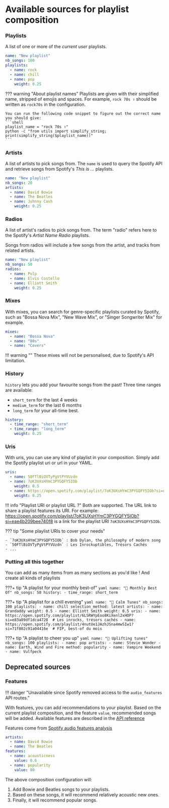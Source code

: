 # Available sources for playlist composition

### Playlists

A list of one or more of the _current user_ playlists. 

```yaml hl_lines="3 4 5 6 7 8" title="Add songs from playlists"
name: "New playlist"
nb_songs: 100
playlists:
  - name: rock
  - name: chill
  - name: pop
    weight: 0.25
```

??? warning "About playlist names"
    Playlists are given with their simplified name, stripped of emojis and spaces. For example,
    `rock 70s ✌` should be written as `rock70s` in the configuration.

    You can run the following code snippet to figure out the correct name you should give:
    ```shell
    playlist_name = "rock 70s ✌"
    python -c "from utils import simplify_string; print(simplify_string($playlist_name))"
    ```

### Artists

A list of artists to pick songs from. The `name` is used to query the Spotify API and retrieve
songs from Spotify's _This is ..._ playlists.

```yaml hl_lines="3-8" title="Add songs from artists"
name: "New playlist"
nb_songs: 20
artists:
  - name: David Bowie
  - name: The Beatles
  - name: Johnny Cash
    weight: 0.25
```


### Radios

A list of artist's radios to pick songs from. The term "radio" refers here to the 
Spotify's _Artist Name Radio_ playlists. 

Songs from radios will include a few songs from the artist, and tracks from related artists.

```yaml hl_lines="3-8" title="Add songs from radios of artists"
name: "New playlist"
nb_songs: 50
radios:
  - name: Pulp
  - name: Elvis Costello
  - name: Elliott Smith
    weight: 0.25
```


### Mixes

With mixes, you can search for genre-specific playlists curated by Spotify, such as "Bossa Nova Mix", "New Wave Mix", 
or "Singer Songwriter Mix" for example.

```yaml title="Add songs from genre playlists"
mixes:
  - name: "Bossa Nova"
  - name: "80s"
  - name: "Covers"
```

!!! warning ""
  These mixes will not be personalised, due to Spotify's API limitation.


### History

`history` lets you add your favourite songs from the past! Three time ranges are available:

- `short_term` for the last 4 weeks
- `medium_term` for the last 6 months
- `long_term` for your all-time best.

```yaml title="Add songs from your most-listened titles"
history:
  - time_range: "short_term"
  - time_range: "long_term"
    weight: 0.25
```

### Uris
 
With uris, you can use any kind of playlist in your composition. Simply add the Spotify playlist uri or url
in your YAML.

```yaml title="Add songs from any Spotify public playlist"
uris:
  - name: 50FTlBiOVTyPgVtPYVUzdn
  - name: 7oK3UXsHYmC3PYGQFY5IOb
    weight: 0.5
  - name: https://open.spotify.com/playlist/7oK3UXsHYmC3PYGQFY5IOb?si=eae4b209bee740f8
    weight: 0.25
```

!!! info "Playlist URI or playlist URL ?"
    Both are supported. The URL link to share a playlist features its URI.
    For example: https://open.spotify.com/playlist/7oK3UXsHYmC3PYGQFY5IOb?si=eae4b209bee740f8 is a link for the 
    playlist URI `7oK3UXsHYmC3PYGQFY5IOb`.

??? tip "Some playlist URIs to cover your needs"
    
    - `7oK3UXsHYmC3PYGQFY5IOb` : Bob Dylan, the philosophy of modern song
    - `50FTlBiOVTyPgVtPYVUzdn` : Les Inrockuptibles, Trésors Cachés
    - ...

### Putting all this together

You can add as many items from as many sections as you'd like ! And create all kinds of playlists

???+ tip "A playlist for your monthly best-of"
    ```yaml
    name: "🍔 Monthly Best Of"
    nb_songs: 50
    history:
        - time_range: short_term
    ```

???+ tip "A playlist for a chill evening"
    ```yaml
    name: "🌆 Calm Tunes"
    nb_songs: 100
    playlists:
        - name: chill
          selection_method: latest
    artists:
        - name: Grandaddy
          weight: 0.5
        - name: Elliott Smith
          weight: 0.5
    uris:
        - name: https://open.spotify.com/playlist/6LSRWYpEoo8KiXenl2xHOP?si=e83a89df1dca4728  # Les inrocks, trésors cachés
        - name: https://open.spotify.com/playlist/4nutUe1JAzhJSna4mwSIw1?si=71f802c91a04416e  # FIP, best-of du mois
    ```

???+ tip "A playlist to cheer you up"
    ```yaml
    name: "🌈 Uplifting tunes"
    nb_songs: 100
    playlists:
        - name: pop
    artists:
        - name: Stevie Wonder
        - name: Earth, Wind and Fire
          method: popularity
        - name: Vampire Weekend
        - name: Vulfpeck
    ```

## Deprecated sources

### Features

!!! danger "Unavailable since Spotify removed access to the `audio_features` API routes."

With features, you can add recommendations to your playlist. Based on the current playlist composition, and 
the feature `value`, recommended songs will be added. Available features are described in the [API reference](../reference/schemas.md#base-schemas)

Features come from [Spotify audio features analysis](https://developer.spotify.com/documentation/web-api/reference/#/operations/get-audio-features)

```yaml hl_lines="4 5 6 7 8" title="Recommend songs based on track features"
artists:
  - name: David Bowie
  - name: The Beatles
features:
  - name: acousticness
    value: 0.6
  - name: popularity
    value: 80
```

The above composition configuration will:

1. Add Bowie and Beatles songs to your playlists. 
2. Based on these songs, it will recommend relatively acoustic new ones.
3. Finally, it will recommend popular songs.

